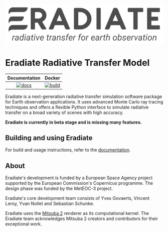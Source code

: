 ![Eradiate logo](docs/fig/eradiate-logo-dark-no_bg.png "Eradiate — A new-generation radiative transfer simulation package")

# Eradiate Radiative Transfer Model

| Documentation   | Docker           |
|      :---:      |       :---:      |
| [![docs][1]][2] | [![build][3]][4] |


[1]: https://readthedocs.org/projects/eradiate/badge/?version=latest
[2]: https://eradiate.readthedocs.io/en/latest/
[3]: https://github.com/eradiate/eradiate/actions/workflows/docker.yml/badge.svg
[4]: https://github.com/eradiate/eradiate/actions/workflows/docker.yml

Eradiate is a next-generation radiative transfer simulation software package for Earth observation applications. It uses advanced Monte Carlo ray tracing techniques and offers a flexible Python interface to simulate radiative transfer on a broad variety of scenes with high accuracy.

**Eradiate is currently in beta stage and is missing many features.**

## Building and using Eradiate

For build and usage instructions, refer to the [documentation](https://eradiate.readthedocs.org).

## About

Eradiate's development is funded by a European Space Agency project supported by the European Commission's Copernicus programme. The design phase was funded by the MetEOC-3 project.

Eradiate's core development team consists of Yves Govaerts, Vincent Leroy, Yvan Nollet and Sebastian Schunke.

Eradiate uses the [Mitsuba 2](https://github.com/mitsuba-renderer/mitsuba2) renderer as its computational kernel. The Eradiate team acknowledges Mitsuba 2 creators and contributors for their exceptional work.